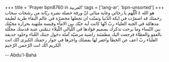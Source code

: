+++
title = 'Prayer bpn8760 in العربية'
tags = ['lang-ar', 'bpn-unsorted']
+++
هو الله
٤  الّلّهم يا رجائي وغاية منائي انّ ورقة خضلة نضرة ريّانة من رشحات سحاب رحمتك قد اصفرّت في ايكة الدّنيا وتمنّت ان تجعلها مخضرّة في عالم البقاء طرية لطيفة مدهامّة في الجنة العلياء ربّ انّها كانت آية حبّك بين الامآء وقبسة ملتهبة بحرارة محبّتك بين النّساء وما برحت تذكرك بصميم فؤادها في اللّيالي اللّيلاء تـتمّنی عتبة قدسك مجلّلة بالعفو والعطاء فرجعت اليك مطمئنة راضية مرضيّة آملة دخول جنتك الغّناء وخلود حديقة الغلباء ربّ اعف عن الخطأ واغفر لها بفضلك واجرها في جوار رحمتك الكبری انّك انت الكريم انّك انت الرّحمن الرّحيم

-- Abdu'l-Bahá
